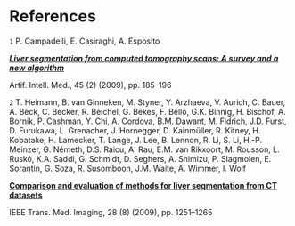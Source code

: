 # References

`1` P. Campadelli, E. Casiraghi, A. Esposito

[***Liver segmentation from computed tomography scans: A survey and a new algorithm***](http://www.sciencedirect.com/science/article/pii/S0933365708001425)

Artif. Intell. Med., 45 (2) (2009), pp. 185–196


`2` T. Heimann, B. van Ginneken, M. Styner, Y. Arzhaeva, V. Aurich, C. Bauer, A. Beck, C. Becker, R. Beichel, G. Bekes, F. Bello, G.K. Binnig, H. Bischof, A. Bornik, P. Cashman, Y. Chi, A. Cordova, B.M. Dawant, M. Fidrich, J.D. Furst, D. Furukawa, L. Grenacher, J. Hornegger, D. Kainmüller, R. Kitney, H. Kobatake, H. Lamecker, T. Lange, J. Lee, B. Lennon, R. Li, S. Li, H.-P. Meinzer, G. Németh, D.S. Raicu, A. Rau, E.M. van Rikxoort, M. Rousson, L. Ruskó, K.A. Saddi, G. Schmidt, D. Seghers, A. Shimizu, P. Slagmolen, E. Sorantin, G. Soza, R. Susomboon, J.M. Waite, A. Wimmer, I. Wolf

[**Comparison and evaluation of methods for liver segmentation from CT datasets**](http://ieeexplore.ieee.org/xpl/articleDetails.jsp?arnumber=4781564)

IEEE Trans. Med. Imaging, 28 (8) (2009), pp. 1251–1265